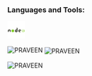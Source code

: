 <h3 align="left">Languages and Tools:</h3>
<p align="left"> <a href="https://nodejs.org" target="_blank" rel="noreferrer"> <img src="https://raw.githubusercontent.com/devicons/devicon/master/icons/nodejs/nodejs-original-wordmark.svg" alt="nodejs" width="40" height="40"/> </a> </p>

<p><img align="left" src="https://github-readme-stats.vercel.app/api/top-langs?username=PRAVEEN&show_icons=true&locale=en&layout=compact" alt="PRAVEEN" /></p>

<p>&nbsp;<img align="center" src="https://github-readme-stats.vercel.app/api?username=PRAVEEN&show_icons=true&locale=en" alt="PRAVEEN" /></p>

<p><img align="center" src="https://github-readme-streak-stats.herokuapp.com/?user=PRAVEEN&" alt="PRAVEEN" /></p>
